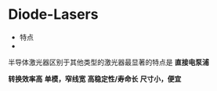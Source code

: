 # Diode-Lasers

- 特点
- 
半导体激光器区别于其他类型的激光器最显著的特点是 **直接电泵浦**  

**转换效率高**   **单模，窄线宽**  **高稳定性/寿命长** **尺寸小，便宜** 

